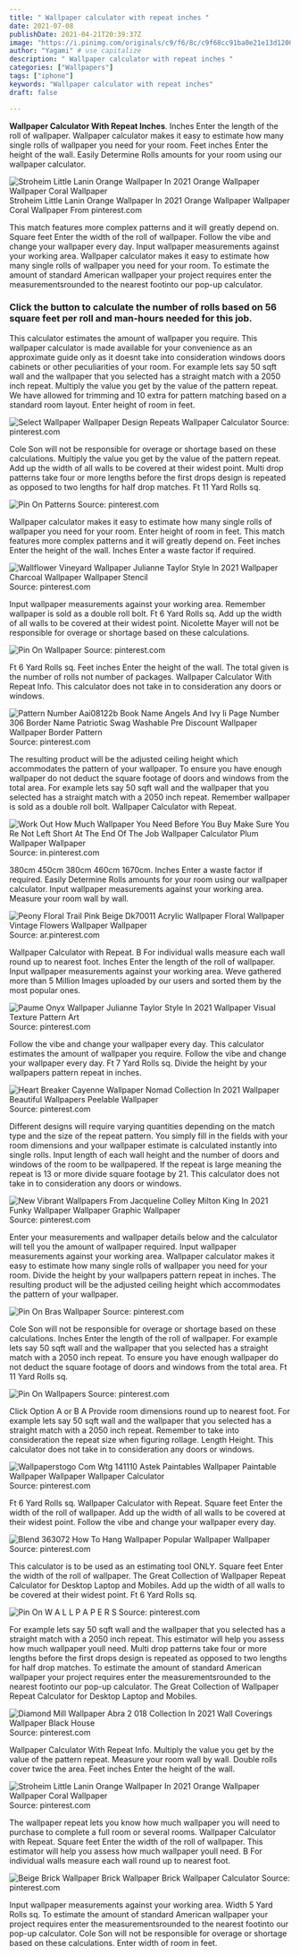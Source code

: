 ```yaml
---
title: " Wallpaper calculator with repeat inches "
date: 2021-07-08
publishDate: 2021-04-21T20:39:37Z
image: "https://i.pinimg.com/originals/c9/f6/8c/c9f68cc91ba0e21e13d12002d0426eea.jpg"
author: "Yagami" # use capitalize
description: " Wallpaper calculator with repeat inches "
categories: ["Wallpapers"]
tags: ["iphone"]
keywords: "Wallpaper calculator with repeat inches"
draft: false

---
```



**Wallpaper Calculator With Repeat Inches**. Inches Enter the length of the roll of wallpaper. Wallpaper calculator makes it easy to estimate how many single rolls of wallpaper you need for your room. Feet inches Enter the height of the wall. Easily Determine Rolls amounts for your room using our wallpaper calculator.

![Stroheim Little Lanin Orange Wallpaper In 2021 Orange Wallpaper Wallpaper Coral Wallpaper](https://i.pinimg.com/564x/ce/53/8f/ce538f4e323767b25722cade3a5a95de.jpg "Stroheim Little Lanin Orange Wallpaper In 2021 Orange Wallpaper Wallpaper Coral Wallpaper")
Stroheim Little Lanin Orange Wallpaper In 2021 Orange Wallpaper Wallpaper Coral Wallpaper From pinterest.com


This match features more complex patterns and it will greatly depend on. Square feet Enter the width of the roll of wallpaper. Follow the vibe and change your wallpaper every day. Input wallpaper measurements against your working area. Wallpaper calculator makes it easy to estimate how many single rolls of wallpaper you need for your room. To estimate the amount of standard American wallpaper your project requires enter the measurementsrounded to the nearest footinto our pop-up calculator.

### Click the button to calculate the number of rolls based on 56 square feet per roll and man-hours needed for this job.

This calculator estimates the amount of wallpaper you require. This wallpaper calculator is made available for your convenience as an approximate guide only as it doesnt take into consideration windows doors cabinets or other peculiarities of your room. For example lets say 50 sqft wall and the wallpaper that you selected has a straight match with a 2050 inch repeat. Multiply the value you get by the value of the pattern repeat. We have allowed for trimming and 10 extra for pattern matching based on a standard room layout. Enter height of room in feet.


![Select Wallpaper Wallpaper Design Repeats Wallpaper Calculator](https://i.pinimg.com/originals/80/13/d5/8013d5167fd080fded1d32b5165589d7.png "Select Wallpaper Wallpaper Design Repeats Wallpaper Calculator")
Source: pinterest.com

Cole Son will not be responsible for overage or shortage based on these calculations. Multiply the value you get by the value of the pattern repeat. Add up the width of all walls to be covered at their widest point. Multi drop patterns take four or more lengths before the first drops design is repeated as opposed to two lengths for half drop matches. Ft 11 Yard Rolls sq.

![Pin On Patterns](https://i.pinimg.com/originals/36/bb/40/36bb404cec4570d3d40df0bb20a705b7.jpg "Pin On Patterns")
Source: pinterest.com

Wallpaper calculator makes it easy to estimate how many single rolls of wallpaper you need for your room. Enter height of room in feet. This match features more complex patterns and it will greatly depend on. Feet inches Enter the height of the wall. Inches Enter a waste factor if required.

![Wallflower Vineyard Wallpaper Julianne Taylor Style In 2021 Wallpaper Charcoal Wallpaper Wallpaper Stencil](https://i.pinimg.com/originals/43/49/3e/43493e8a55fecd00a1a81431db55d23f.jpg "Wallflower Vineyard Wallpaper Julianne Taylor Style In 2021 Wallpaper Charcoal Wallpaper Wallpaper Stencil")
Source: pinterest.com

Input wallpaper measurements against your working area. Remember wallpaper is sold as a double roll bolt. Ft 6 Yard Rolls sq. Add up the width of all walls to be covered at their widest point. Nicolette Mayer will not be responsible for overage or shortage based on these calculations.

![Pin On Wallpaper](https://i.pinimg.com/originals/05/bd/7f/05bd7fee583788b64642e3cc46016b85.jpg "Pin On Wallpaper")
Source: pinterest.com

Ft 6 Yard Rolls sq. Feet inches Enter the height of the wall. The total given is the number of rolls not number of packages. Wallpaper Calculator With Repeat Info. This calculator does not take in to consideration any doors or windows.

![Pattern Number Aai08122b Book Name Angels And Ivy Ii Page Number 306 Border Name Patriotic Swag Washable Pre Discount Wallpaper Wallpaper Border Pattern](https://i.pinimg.com/originals/7a/df/15/7adf1510a23301587743a9da611134ac.jpg "Pattern Number Aai08122b Book Name Angels And Ivy Ii Page Number 306 Border Name Patriotic Swag Washable Pre Discount Wallpaper Wallpaper Border Pattern")
Source: pinterest.com

The resulting product will be the adjusted ceiling height which accommodates the pattern of your wallpaper. To ensure you have enough wallpaper do not deduct the square footage of doors and windows from the total area. For example lets say 50 sqft wall and the wallpaper that you selected has a straight match with a 2050 inch repeat. Remember wallpaper is sold as a double roll bolt. Wallpaper Calculator with Repeat.

![Work Out How Much Wallpaper You Need Before You Buy Make Sure You Re Not Left Short At The End Of The Job Wallpaper Calculator Plum Wallpaper Wallpaper](https://i.pinimg.com/originals/5e/d9/17/5ed917c0f0d92f3ff541685251949151.png "Work Out How Much Wallpaper You Need Before You Buy Make Sure You Re Not Left Short At The End Of The Job Wallpaper Calculator Plum Wallpaper Wallpaper")
Source: in.pinterest.com

380cm 450cm 380cm 460cm 1670cm. Inches Enter a waste factor if required. Easily Determine Rolls amounts for your room using our wallpaper calculator. Input wallpaper measurements against your working area. Measure your room wall by wall.

![Peony Floral Trail Pink Beige Dk70011 Acrylic Wallpaper Floral Wallpaper Vintage Flowers Wallpaper Wallpaper](https://i.pinimg.com/originals/0c/e1/88/0ce1886f28f9a3c144efb4ec0329d843.jpg "Peony Floral Trail Pink Beige Dk70011 Acrylic Wallpaper Floral Wallpaper Vintage Flowers Wallpaper Wallpaper")
Source: ar.pinterest.com

Wallpaper Calculator with Repeat. B For individual walls measure each wall round up to nearest foot. Inches Enter the length of the roll of wallpaper. Input wallpaper measurements against your working area. Weve gathered more than 5 Million Images uploaded by our users and sorted them by the most popular ones.

![Paume Onyx Wallpaper Julianne Taylor Style In 2021 Wallpaper Visual Texture Pattern Art](https://i.pinimg.com/originals/f8/2c/0d/f82c0d63cbd15589fab5f683742c2cf5.png "Paume Onyx Wallpaper Julianne Taylor Style In 2021 Wallpaper Visual Texture Pattern Art")
Source: pinterest.com

Follow the vibe and change your wallpaper every day. This calculator estimates the amount of wallpaper you require. Follow the vibe and change your wallpaper every day. Ft 7 Yard Rolls sq. Divide the height by your wallpapers pattern repeat in inches.

![Heart Breaker Cayenne Wallpaper Nomad Collection In 2021 Wallpaper Beautiful Wallpapers Peelable Wallpaper](https://i.pinimg.com/originals/f8/37/59/f83759b5df9b2d549abc78df0670a030.png "Heart Breaker Cayenne Wallpaper Nomad Collection In 2021 Wallpaper Beautiful Wallpapers Peelable Wallpaper")
Source: pinterest.com

Different designs will require varying quantities depending on the match type and the size of the repeat pattern. You simply fill in the fields with your room dimensions and your wallpaper estimate is calculated instantly into single rolls. Input length of each wall height and the number of doors and windows of the room to be wallpapered. If the repeat is large meaning the repeat is 13 or more divide square footage by 21. This calculator does not take in to consideration any doors or windows.

![New Vibrant Wallpapers From Jacqueline Colley Milton King In 2021 Funky Wallpaper Wallpaper Graphic Wallpaper](https://i.pinimg.com/originals/19/f9/e4/19f9e458232b7f5163f43b4d3e629dd4.jpg "New Vibrant Wallpapers From Jacqueline Colley Milton King In 2021 Funky Wallpaper Wallpaper Graphic Wallpaper")
Source: pinterest.com

Enter your measurements and wallpaper details below and the calculator will tell you the amount of wallpaper required. Input wallpaper measurements against your working area. Wallpaper calculator makes it easy to estimate how many single rolls of wallpaper you need for your room. Divide the height by your wallpapers pattern repeat in inches. The resulting product will be the adjusted ceiling height which accommodates the pattern of your wallpaper.

![Pin On Bras Wallpaper](https://i.pinimg.com/originals/75/36/4e/75364e713ea77dcac1a19e1d18b04f5a.jpg "Pin On Bras Wallpaper")
Source: pinterest.com

Cole Son will not be responsible for overage or shortage based on these calculations. Inches Enter the length of the roll of wallpaper. For example lets say 50 sqft wall and the wallpaper that you selected has a straight match with a 2050 inch repeat. To ensure you have enough wallpaper do not deduct the square footage of doors and windows from the total area. Ft 11 Yard Rolls sq.

![Pin On Wallpapers](https://i.pinimg.com/originals/41/dd/d9/41ddd93229ecdd7b8fbbcae271b30917.jpg "Pin On Wallpapers")
Source: pinterest.com

Click Option A or B A Provide room dimensions round up to nearest foot. For example lets say 50 sqft wall and the wallpaper that you selected has a straight match with a 2050 inch repeat. Remember to take into consideration the repeat size when figuring rollage. Length Height. This calculator does not take in to consideration any doors or windows.

![Wallpaperstogo Com Wtg 141110 Astek Paintables Wallpaper Paintable Wallpaper Wallpaper Wallpaper Calculator](https://i.pinimg.com/originals/00/09/2a/00092abf8f34c98922e638d369def5f7.jpg "Wallpaperstogo Com Wtg 141110 Astek Paintables Wallpaper Paintable Wallpaper Wallpaper Wallpaper Calculator")
Source: pinterest.com

Ft 6 Yard Rolls sq. Wallpaper Calculator with Repeat. Square feet Enter the width of the roll of wallpaper. Add up the width of all walls to be covered at their widest point. Follow the vibe and change your wallpaper every day.

![Blend 363072 How To Hang Wallpaper Popular Wallpaper Wallpaper](https://i.pinimg.com/originals/9a/3c/c2/9a3cc21815d0f08294a0301f8ad4309e.jpg "Blend 363072 How To Hang Wallpaper Popular Wallpaper Wallpaper")
Source: pinterest.com

This calculator is to be used as an estimating tool ONLY. Square feet Enter the width of the roll of wallpaper. The Great Collection of Wallpaper Repeat Calculator for Desktop Laptop and Mobiles. Add up the width of all walls to be covered at their widest point. Ft 6 Yard Rolls sq.

![Pin On W A L L P A P E R S](https://i.pinimg.com/474x/d5/2b/ac/d52bacde1e6da19bccebbcac870729b8.jpg "Pin On W A L L P A P E R S")
Source: pinterest.com

For example lets say 50 sqft wall and the wallpaper that you selected has a straight match with a 2050 inch repeat. This estimator will help you assess how much wallpaper youll need. Multi drop patterns take four or more lengths before the first drops design is repeated as opposed to two lengths for half drop matches. To estimate the amount of standard American wallpaper your project requires enter the measurementsrounded to the nearest footinto our pop-up calculator. The Great Collection of Wallpaper Repeat Calculator for Desktop Laptop and Mobiles.

![Diamond Mill Wallpaper Abra 2 018 Collection In 2021 Wall Coverings Wallpaper Black House](https://i.pinimg.com/originals/8c/a1/0b/8ca10bd1c29bbbb6758290e235e16f95.jpg "Diamond Mill Wallpaper Abra 2 018 Collection In 2021 Wall Coverings Wallpaper Black House")
Source: pinterest.com

Wallpaper Calculator With Repeat Info. Multiply the value you get by the value of the pattern repeat. Measure your room wall by wall. Double rolls cover twice the area. Feet inches Enter the height of the wall.

![Stroheim Little Lanin Orange Wallpaper In 2021 Orange Wallpaper Wallpaper Coral Wallpaper](https://i.pinimg.com/564x/ce/53/8f/ce538f4e323767b25722cade3a5a95de.jpg "Stroheim Little Lanin Orange Wallpaper In 2021 Orange Wallpaper Wallpaper Coral Wallpaper")
Source: pinterest.com

The wallpaper repeat lets you know how much wallpaper you will need to purchase to complete a full room or several rooms. Wallpaper Calculator with Repeat. Square feet Enter the width of the roll of wallpaper. This estimator will help you assess how much wallpaper youll need. B For individual walls measure each wall round up to nearest foot.

![Beige Brick Wallpaper Brick Wallpaper Brick Wallpaper Calculator](https://i.pinimg.com/originals/c9/f6/8c/c9f68cc91ba0e21e13d12002d0426eea.jpg "Beige Brick Wallpaper Brick Wallpaper Brick Wallpaper Calculator")
Source: pinterest.com

Input wallpaper measurements against your working area. Width 5 Yard Rolls sq. To estimate the amount of standard American wallpaper your project requires enter the measurementsrounded to the nearest footinto our pop-up calculator. Cole Son will not be responsible for overage or shortage based on these calculations. Enter width of room in feet.

